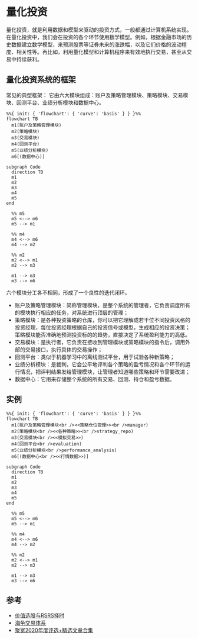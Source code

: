 # 量化投资

量化投资，就是利用数据和模型来驱动的投资方式，一般都通过计算机系统实现。在量化投资中，我们会在投资的各个环节使用数学模型。例如，根据金融市场的历史数据建立数学模型，来预测股票等证券未来的涨跌幅，以及它们价格的波动程度、相关性等。再比如，利用量化模型和计算机程序来有效地执行交易，甚至从交易中持续获利。

## 量化投资系统的框架

常见的典型框架：
它由六大模块组成：账户及策略管理模块、策略模块、交易模块、回测平台、业绩分析模块和数据中心。

```mermaid
%%{ init: { 'flowchart': { 'curve': 'basis' } } }%%
flowchart TB
  m1(账户及策略管理模块)
  m2(策略模块)
  m3(交易模块)
  m4(回测平台)
  m5(业绩分析模块)
  m6[(数据中心)]

subgraph Code
  direction TB
  m1
  m2
  m3
  m4
  m5
end

  %% m5
  m5 <--> m6
  m5 --> m1

  %% m4
  m4 <--> m6
  m4 --> m2

  %% m2
  m2 <--> m1
  m2 --> m3

  m1 --> m3
  m3 --> m6
```

六个模块分工各不相同，形成了一个良性的迭代闭环。
- 账户及策略管理模块：简称管理模块，是整个系统的管理者，它负责调度所有的模块执行相应的任务，对系统进行顶层的管理；
- 策略模块：是各种投资策略的仓库，你可以把它理解成若干位不同投资风格的投资经理，每位投资经理根据自己的投资信号或模型，生成相应的投资决策；
   策略模块能否准确地预测投资标的的趋势，直接决定了系统盈利能力的高低。
- 交易模块：是执行者，它负责在接收到管理模块或策略模块的指令后，调用外部的交易接口，执行具体的交易操作；
- 回测平台：类似于机器学习中的离线测试平台，用于试验各种新策略；
- 业绩分析模块：是裁判，它会公平地评判各个策略的盈亏情况和各个环节的运行情况，把评判结果发给管理模块，让管理者知道哪些策略和环节需要改进；
- 数据中心：它用来存储整个系统的所有交易、回测、持仓和盈亏数据。

## 实例


```mermaid
%%{ init: { 'flowchart': { 'curve': 'basis' } } }%%
flowchart TB
  m1(账户及策略管理模块<br /><<策略仓位管理>><br />manager)
  m2(策略模块<br /><<各种策略>><br />strategy_repo)
  m3(交易模块<br /><<模拟交易>>)
  m4(回测平台<br />evaluation)
  m5(业绩分析模块<br />performance_analysis)
  m6[(数据中心<br /><<行情数据>>)]

subgraph Code
  direction TB
  m1
  m2
  m3
  m4
  m5
end

  %% m5
  m5 <--> m6
  m5 --> m1

  %% m4
  m4 <--> m6
  m4 --> m2

  %% m2
  m2 <--> m1
  m2 --> m3

  m1 --> m3
  m3 --> m6
```

## 参考

- [价值选股与RSRS择时](https://www.joinquant.com/view/community/detail/713a60a2a1daaac2276dab73eb322ddc?type=1)
- [海龟交易体系](https://www.joinquant.com/view/community/detail/4c13f3474a2164f7ea4620105c479c73?type=1)
- [聚宽2020年度评选+精选文章合集](https://www.joinquant.com/view/community/detail/e83e772fa0c3292b418a3e43e7eb737e?type=1)
